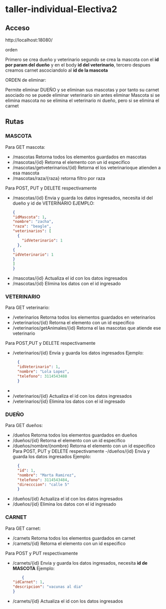 # taller-individual-Electiva2
## Acceso

http://localhost:18080/

orden

Primero se crea dueño y veterinario
segundo  se crea la mascota con el **id por param del dueño** y en el body **id del veterinario**, 
tercero despues creamos carnet ascociandolo al **id de la mascota**

ORDEN de eliminar:

Permite eliminar DUEÑO y se eliminan sus mascotas y por tanto su carnet asociado
no se puede eliminar veterinario sin antes eliminar Mascota
si se elimina mascota no se elimina el veterinario ni dueño, pero si se elimina el carnet


## Rutas
### MASCOTA
Para GET mascota:
- /mascotas Retorna todos los elementos guardados en mascotas
- /mascotas/{id} Retorna el elemento con un id especifico
- /mascotas/getveterinarios/{id} Retorna el los veterinarioque atienden a esa mascota
- /mascotas/raza/{raza} retorna filtro por raza
  
Para POST, PUT y DELETE respectivamente
- /mascotas/{id} Envia y guarda los datos ingresados, necesita id del dueño y id de VETERINARIO
  EJEMPLO:
  ```json
  {
  "idMascota": 1,
  "nombre": "zacha",
  "raza": "beagle",
  "veterinarios": [
    {
      "idVeterinario": 1
    },
  {
  "idVeterinario": 1
  }
  ]
  }

- /mascotas/{id} Actualiza el id con los datos ingresados
- /mascotas/{id} Elimina los datos con el id ingresado

### VETERINARIO
  Para GET veterinario:
  - /veterinarios Retorna todos los elementos guardados en veterinarios
  - /veterinarios/{id} Retorna el elemento con un id especifico
  - /veterinarios/getAnimales/{id} Retorna el las mascotas que atiende ese veterinario
  
  Para POST,PUT y DELETE respectivamente
  - /veterinarios/{id} Envia y guarda los datos ingresados
  Ejemplo:
    ```json
      {
      "idVeterinario": 1,
      "nombre": "Lola Lopez",
      "telefono": 3114543488
      }
  - 
  - /veterinarios/{id} Actualiza el id con los datos ingresados
  - /veterinarios/{id} Elimina los datos con el id ingresado


### DUEÑO
Para GET dueños:
- /dueños Retorna todos los elementos guardados en dueños
- /dueños/{id} Retorna el elemento con un id especifico
- /dueños/nombre/{nombre} Retorna el elemento con un id especifico
Para POST, PUT y DELETE respectivamente
-/dueños/{id} Envia y guarda los datos ingresados
    Ejemplo:
  ```json          
    {
    "id": 1,
    "nombre": "Marta Ramirez",
    "telefono": 3114543484,
    "direcccion": "calle 5"
    }
- /dueños/{id} Actualiza el id con los datos ingresados
- /dueños/{id} Elimina los datos con el id ingresado
  
### CARNET
  Para GET carnet:
- /carnets Retorna todos los elementos guardados en carnet
- /carnets/{id} Retorna el elemento con un id especifico

Para POST y PUT respectivamente
- /carnets/{id} Envia y guarda los datos ingresados, necesita **id de MASCOTA**
  Ejemplo:
    ```json
        {
  "idCarnet": 1,
  "descripcion": "vacunas al dia"
  }
- /carnets/{id} Actualiza el id con los datos ingresados




